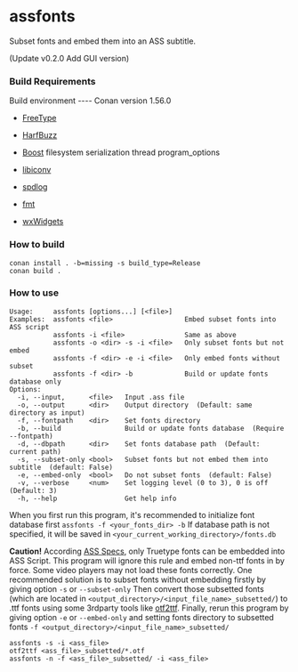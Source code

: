 # assfonts

Subset fonts and embed them into an ASS subtitle.

(Update v0.2.0 Add GUI version)

### Build Requirements

Build environment ---- Conan version 1.56.0

- [FreeType](http://freetype.org/)

- [HarfBuzz](https://github.com/harfbuzz/harfbuzz)

- [Boost](https://www.boost.org/) filesystem serialization thread program_options

- [libiconv](https://www.gnu.org/software/libiconv/)

- [spdlog](https://github.com/gabime/spdlog)

- [fmt](https://github.com/fmtlib/fmt)

- [wxWidgets](https://www.wxwidgets.org/)

### How to build

```
conan install . -b=missing -s build_type=Release
conan build .
```

### How to use

```
Usage:     assfonts [options...] [<file>]
Examples:  assfonts <file>                  Embed subset fonts into ASS script
           assfonts -i <file>               Same as above
           assfonts -o <dir> -s -i <file>   Only subset fonts but not embed
           assfonts -f <dir> -e -i <file>   Only embed fonts without subset
           assfonts -f <dir> -b             Build or update fonts database only
Options:
  -i, --input,      <file>   Input .ass file
  -o, --output      <dir>    Output directory  (Default: same directory as input)
  -f, --fontpath    <dir>    Set fonts directory
  -b, --build                Build or update fonts database  (Require --fontpath)
  -d, --dbpath      <dir>    Set fonts database path  (Default: current path)
  -s, --subset-only <bool>   Subset fonts but not embed them into subtitle  (default: False)
  -e, --embed-only  <bool>   Do not subset fonts  (default: False)
  -v, --verbose     <num>    Set logging level (0 to 3), 0 is off  (Default: 3)
  -h, --help                 Get help info
 ```
 
 When you first run this program, it's recommended to initialize font database first `assfonts -f <your_fonts_dir> -b` 
 If database path is not specified, it will be saved in `<your_current_working_directory>/fonts.db`
 
 **Caution!** According [ASS Specs](http://moodub.free.fr/video/ass-specs.doc), only Truetype fonts can be embedded into ASS Script. 
 This program will ignore this rule and embed non-ttf fonts in by force. Some video players may not load these fonts correctly.
 One recommended solution is to subset fonts without embedding firstly by giving option `-s` or `--subset-only` Then convert those
 subsetted fonts (which are located in `<output_directory>/<input_file_name>_subsetted/`) to .ttf fonts using some 3rdparty tools like
 [otf2ttf](https://github.com/shimarulin/otf2ttf). Finally, rerun this program by giving option `-e` or `--embed-only` and setting
 fonts directory to subsetted fonts `-f <output_directory>/<input_file_name>_subsetted/`
 
 ```
 assfonts -s -i <ass_file>
 otf2ttf <ass_file>_subsetted/*.otf
 assfonts -n -f <ass_file>_subsetted/ -i <ass_file>
 ```
 
